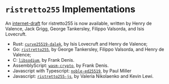# `ristretto255` Implementations

An [internet-draft][id] for ristretto255 is now available, written by
Henry de Valence, Jack Grigg, George Tankersley, Filippo Valsorda, and
Isis Lovecruft.

* Rust: [`curve25519-dalek`][dalek], by Isis Lovecruft and Henry de Valence;
* Go: [`ristretto255`][go_ristretto255], by George Tankersley, Filippo Valsorda,
  and Henry de Valence;
* C: [`libsodium`][libsodium], by Frank Denis.
* AssemblyScript: [`wasm-crypto`][wasm-crypto], by Frank Denis.
* Javascript with Typescript: [`noble-ed25519`][noble], by Paul Miller
* Javascript: [`ristretto255-js`][ristretto255-js], by Valeria Nikolaenko and Kevin Lewi.

[id]: https://datatracker.ietf.org/doc/draft-hdevalence-cfrg-ristretto/
[dalek]: https://doc.dalek.rs/curve25519_dalek/
[libsodium]: https://download.libsodium.org/doc/advanced/point-arithmetic/ristretto
[go_ristretto255]: https://github.com/gtank/ristretto255
[noble]: https://github.com/paulmillr/noble-ed25519
[wasm-crypto]: https://github.com/jedisct1/wasm-crypto
[ristretto255-js]: https://github.com/calibra/ristretto255-js

